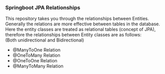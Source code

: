 ### Springboot JPA Relationships

This repository takes you through the relationships between Entities.
Generally the relations are more effective between tables in the database.
Here the entity classes are treated as relational tables (concept of JPA), therefore the relationships between Entity classes are as follows:<br>
(Both unidirectional and Bidirectional)
* @ManyToOne Relation
* @OneToMany Relation
* @OneToOne Relation
* @ManyToMany Relation
